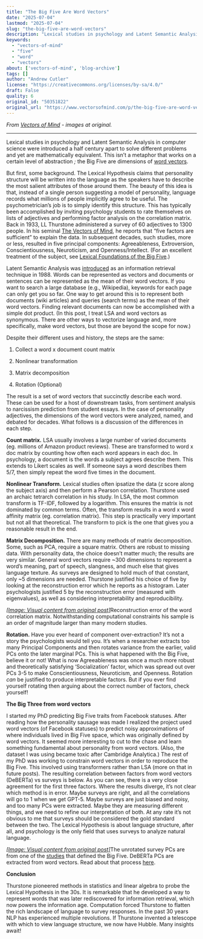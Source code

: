 ```yaml
---
title: "The Big Five Are Word Vectors"
date: "2025-07-04"
lastmod: "2025-07-04"
slug: "the-big-five-are-word-vectors"
description: "Lexical studies in psychology and Latent Semantic Analysis in computer science were introduced a half century apart to solve different problems and yet are mathematically equivalent. This isn\u2019t a meta..."
keywords:
  - "vectors-of-mind"
  - "five"
  - "word"
  - "vectors"
about: ['vectors-of-mind', 'blog-archive']
tags: []
author: "Andrew Cutler"
license: "https://creativecommons.org/licenses/by-sa/4.0/"
draft: False
quality: 6
original_id: "50351822"
original_url: "https://www.vectorsofmind.com/p/the-big-five-are-word-vectors"
---
```

*From [Vectors of Mind](https://www.vectorsofmind.com/p/the-big-five-are-word-vectors) - images at original.*

---

Lexical studies in psychology and Latent Semantic Analysis in computer science were introduced a half century apart to solve different problems and yet are mathematically equivalent. This isn’t a metaphor that works on a certain level of abstraction _;_ the Big Five are dimensions of [word vectors](https://dzone.com/articles/introduction-to-word-vectors).

But first, some background. The Lexical Hypothesis claims that personality structure will be written into the language as the speakers have to describe the most salient attributes of those around them. The beauty of this idea is that, instead of a single person suggesting a model of personality, language records what millions of people implicitly agree to be useful. The psychometrician’s job is to simply identify this structure. This has typically been accomplished by inviting psychology students to rate themselves on lists of adjectives and performing factor analysis on the correlation matrix. Back in 1933, LL Thurstone administered a survey of 60 adjectives to 1300 people. In his seminal [The Vectors of Mind](http://psych.colorado.edu/~carey/Courses/PSYC5112/Readings/VectorsOfMind_Thurstone.pdf), he reports that “five factors are sufficient” to explain the data. In subsequent decades, such studies, more or less, resulted in five principal components: Agreeableness, Extroversion, Conscientiousness, Neuroticism, and Openness/Intellect. (For an excellent treatment of the subject, see [Lexical Foundations of the Big Five](https://www.researchgate.net/profile/Boele-Raad-2/publication/282980275_The_Lexical_Foundation_of_the_Big_Five-Factor_Model/links/5626198508aed3d3f137e522/The-Lexical-Foundation-of-the-Big-Five-Factor-Model.pdf).)

Latent Semantic Analysis was [introduced](https://dl.acm.org/doi/abs/10.1145/57167.57214?casa_token=ogUyQ6VJeZgAAAAA:ksULYwu-Km_5Ap0wA2ho3tbwzTjsB0tHONfEEMIldNB6PJgkRyM7eFaa7uZ-XZJ3nYo0MbYFeJsBng) as an information retrieval technique in 1988. Words can be represented as vectors and documents or sentences can be represented as the mean of their word vectors. If you want to search a large database (e.g., Wikipedia), keywords for each page can only get you so far. One way to get around this is to represent both documents (wiki articles) and queries (search terms) as the mean of their word vectors. Finding relevant documents can now be accomplished with a simple dot product. (In this post, I treat LSA and word vectors as synonymous. There are other ways to vectorize language and, more specifically, make word vectors, but those are beyond the scope for now.)

Despite their different uses and history, the steps are the same:

  1. Collect a word x document count matrix

  2. Nonlinear transformation

  3. Matrix decomposition

  4. Rotation (Optional)




The result is a set of word vectors that succinctly describe each word. These can be used for a host of downstream tasks, from sentiment analysis to narcissism prediction from student essays. In the case of personality adjectives, the dimensions of the word vectors were analyzed, named, and debated for decades. What follows is a discussion of the differences in each step.

**Count matrix.** LSA usually involves a large number of varied documents (eg. millions of Amazon product reviews). These are transformed to word x doc matrix by counting how often each word appears in each doc. In psychology, a document is the words a subject agrees describe them. This extends to Likert scales as well. If someone says a word describes them 5/7, then simply repeat the word five times in the document. 

**Nonlinear Transform.** Lexical studies often ipsatize the data (z score along the subject axis) and then perform a Pearson correlation. Thurstone used an archaic tetrarch correlation in his study. In LSA, the most common transform is TF-IDF, followed by a logarithm. This ensures the matrix is not dominated by common terms. Often, the transform results in a word x word affinity matrix (eg. correlation matrix). This step is practically very important but not all that theoretical. The transform to pick is the one that gives you a reasonable result in the end.

**Matrix Decomposition.** There are many methods of matrix decomposition. Some, such as PCA, require a square matrix. Others are robust to missing data. With personality data, the choice doesn’t matter much; the results are very similar. General word vectors require ~300 dimensions to represent a word’s meaning, part of speech, slangness, and much else that gives language texture. As surveys are designed to hold much of that constant, only ~5 dimensions are needed. Thurstone justified his choice of five by looking at the reconstruction error which he reports as a histogram. Later psychologists justified 5 by the reconstruction error (measured with eigenvalues), as well as considering interpretability and reproducibility.

[*[Image: Visual content from original post]*](https://substackcdn.com/image/fetch/$s_!Zw-J!,f_auto,q_auto:good,fl_progressive:steep/https%3A%2F%2Fbucketeer-e05bbc84-baa3-437e-9518-adb32be77984.s3.amazonaws.com%2Fpublic%2Fimages%2Fd562c1c2-1576-4fad-896c-52e799d4598b_1600x1066.png)Reconstruction error of the word correlation matrix. Notwithstanding computational constraints his sample is an order of magnitude larger than many modern studies.

**Rotation.** Have you ever heard of component over-extraction? It’s not a story the psychologists would tell you. It’s when a researcher extracts too many Principal Components and then rotates variance from the earlier, valid PCs onto the later marginal PCs. This is what happened with the Big Five, believe it or not! What is now Agreeableness was once a much more robust and theoretically satisfying ‘Socialization’ factor, which was spread out over PCs 3-5 to make Conscientiousness, Neuroticism, and Openness. Rotation _can_ be justified to produce interpretable factors. But if you ever find yourself rotating then arguing about the correct number of factors, check yourself! 

**The Big Three from word vectors**

I started my PhD predicting Big Five traits from Facebook statuses. After reading how the personality sausage was made I realized the project used word vectors (of Facebook statuses) to predict noisy approximations of where individuals lived in Big Five space, which was originally defined by word vectors. It seemed more interesting to cut to the chase and learn something fundamental about personality from word vectors. (Also, the dataset I was using became toxic after Cambridge Analytica.) The rest of my PhD was working to constrain word vectors in order to reproduce the Big Five. This involved using transformers rather than LSA (more on that in future posts). The resulting correlation between factors from word vectors (DeBERTa) vs surveys is below. As you can see, there is a very close agreement for the first three factors. Where the results diverge, it’s not clear which method is in error. Maybe surveys are right, and all the correlations will go to 1 when we get GPT-5. Maybe surveys are just biased and noisy, and too many PCs were extracted. Maybe they are measuring different things, and we need to refine our interpretation of both. At any rate it’s not obvious to me that surveys should be considered the gold standard between the two. The Lexical Hypothesis is about language structure, after all, and psychology is the only field that uses surveys to analyze natural language.

[*[Image: Visual content from original post]*](https://substackcdn.com/image/fetch/$s_!lY1-!,f_auto,q_auto:good,fl_progressive:steep/https%3A%2F%2Fbucketeer-e05bbc84-baa3-437e-9518-adb32be77984.s3.amazonaws.com%2Fpublic%2Fimages%2F6bf087b4-76cc-4272-a2f7-037d606ed2ba_726x682.png)The unrotated survey PCs are from one of the [studies](https://onlinelibrary.wiley.com/doi/10.1002/\(SICI\)1099-0984\(199603\)10:1%3C61::AID-PER246%3E3.0.CO;2-D) that defined the Big Five. DeBERTa PCs are extracted from word vectors. Read about that process [here](https://psyarxiv.com/gdm5v/).

**Conclusion**

Thurstone pioneered methods in statistics and linear algebra to probe the Lexical Hypothesis in the 30s. It is remarkable that he developed a way to represent words that was later rediscovered for information retrieval, which now powers the information age. Computation forced Thurstone to flatten the rich landscape of language to survey responses. In the past 30 years NLP has experienced multiple revolutions. If Thurstone invented a telescope with which to view language structure, we now have Hubble. Many insights await!
